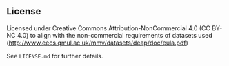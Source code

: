 # <TODO>

## License

Licensed under Creative Commons Attribution-NonCommercial 4.0 (CC BY-NC 4.0) to align with the non-commercial requirements of datasets used (http://www.eecs.qmul.ac.uk/mmv/datasets/deap/doc/eula.pdf)

See ```LICENSE.md``` for further details. 
